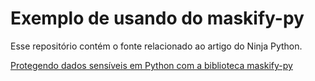 # Exemplo de usando do maskify-py

Esse repositório contém o fonte relacionado ao artigo do Ninja Python.

[Protegendo dados sensíveis em Python com a biblioteca maskify-py](https://ninjapython.com.br/protegendo-dados-sensiveis-em-python-com-biblioteca-maskify-py)
